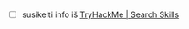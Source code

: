 ```tasks

```

- [ ] susikelti info iš [TryHackMe | Search Skills](https://tryhackme.com/r/room/searchskills)